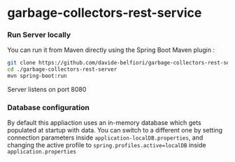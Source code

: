 # garbage-collectors-rest-service

### Run Server locally

You can run it from Maven directly using the Spring Boot Maven plugin :

```sh
git clone https://github.com/davide-belfiori/garbage-collectors-rest-server.git
cd ./garbage-collectors-rest-server
mvn spring-boot:run
```
Server listens on port 8080

### Database configuration

By default this appliaction uses an in-memory database which gets populated at startup with data.
You can switch to a different one by setting connection parameters inside ```application-localDB.properties```, and changing
the active profile to ```spring.profiles.active=localDB``` inside ```application.properties```
